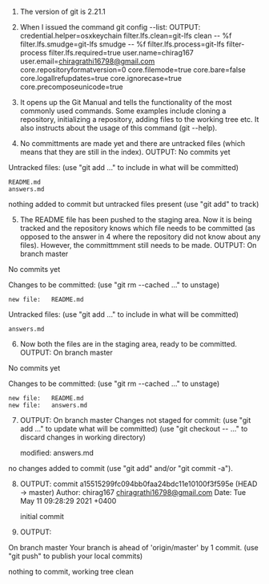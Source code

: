 1) The version of git is 2.21.1

2) When I issued the command git config --list:
OUTPUT:
credential.helper=osxkeychain
filter.lfs.clean=git-lfs clean -- %f
filter.lfs.smudge=git-lfs smudge -- %f
filter.lfs.process=git-lfs filter-process
filter.lfs.required=true
user.name=chirag167
user.email=chiragrathi16798@gmail.com
core.repositoryformatversion=0
core.filemode=true
core.bare=false
core.logallrefupdates=true
core.ignorecase=true
core.precomposeunicode=true

3) It opens up the Git Manual and tells the functionality of the most commonly used commands. Some examples include cloning a repository, initializing a repository, adding files to the working tree etc. It also instructs about the usage of this command (git --help).

4) No committments are made yet and there are untracked files (which means that they are still in the index).
OUTPUT:
No commits yet

Untracked files:
  (use "git add <file>..." to include in what will be committed)

	README.md
	answers.md

nothing added to commit but untracked files present (use "git add" to track)

5) The README file has been pushed to the staging area. Now it is being tracked and the repository knows which file needs to be committed (as opposed to the answer in 4 where the repository did not know about any files). However, the committmment still needs to be made.
OUTPUT:
On branch master

No commits yet

Changes to be committed:
  (use "git rm --cached <file>..." to unstage)

	new file:   README.md

Untracked files:
  (use "git add <file>..." to include in what will be committed)

	answers.md

6) Now both the files are in the staging area, ready to be committed.
OUTPUT:
On branch master

No commits yet

Changes to be committed:
  (use "git rm --cached <file>..." to unstage)

	new file:   README.md
	new file:   answers.md

7) OUTPUT:
On branch master
Changes not staged for commit:
  (use "git add <file>..." to update what will be committed)
  (use "git checkout -- <file>..." to discard changes in working directory)

	modified:   answers.md

no changes added to commit (use "git add" and/or "git commit -a").

8) OUTPUT:
commit a15515299fc094bb0faa24bdc11e10100f3f595e (HEAD -> master)
Author: chirag167 <chiragrathi16798@gmail.com>
Date:   Tue May 11 09:28:29 2021 +0400

    initial commit

9) OUTPUT: 

On branch master
Your branch is ahead of 'origin/master' by 1 commit.
  (use "git push" to publish your local commits)

nothing to commit, working tree clean





